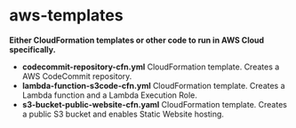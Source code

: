 # aws-templates

**Either CloudFormation templates or other code to run in AWS Cloud specifically.**

- **codecommit-repository-cfn.yml** CloudFormation template. Creates a AWS CodeCommit repository.
- **lambda-function-s3code-cfn.yml** CloudFormation template. Creates a Lambda function and a Lambda Execution Role.
- **s3-bucket-public-website-cfn.yaml** CloudFormation template. Creates a public S3 bucket and enables Static Website hosting.